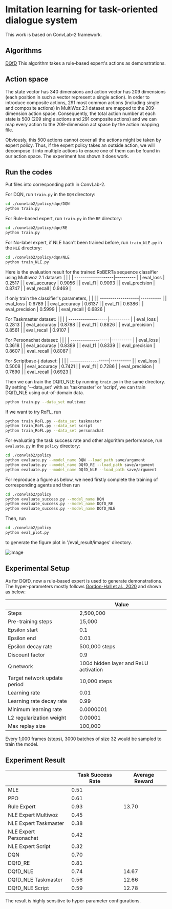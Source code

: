 # Imitation learning for task-oriented dialogue system
This work is based on ConvLab-2 framework.

## Algorithms
[DQfD](https://github.com/Happy-Yasuo/MSc-Project/tree/master/convlab2/policy/dqn)
This algorithm takes a rule-based expert's actions as demonstrations. 

## Action space
The state vector has 340 dimensions and action vector has 209 dimensions (each position in such a vector represent a single action). In order to introduce composite actions, 291 most common actions (including single and composite actions) in MultiWoz 2.1 dataset are mapped to the 209-dimension action space. Consequently, the total action number at each state is 500 (209 single actions and 291 composite actions) and we can map every action to the 209-dimension act space by the action mapping file.

Obviously, this 500 actions cannot cover all the actions might be taken by expert policy. Thus, if the expert policy takes an outside action, we will decompose it into multiple actions to ensure one of them can be found in our action space. The experiment has shown it does work. 


## Run the codes
Put files into corresponding path in ConvLab-2.

For DQN, run `train.py` in the `DQN` directory:

```bash
cd ./convlab2/policy/dqn/DQN
python train.py
```

For Rule-based expert, run `train.py` in the `RE` directory:

```bash
cd ./convlab2/policy/dqn/RE
python train.py
```

For No-label expert, if NLE hasn't been trained before, run `train_NLE.py` in the `NLE` directory:
```bash
cd ./convlab2/policy/dqn/NLE
python train_NLE.py
```
Here is the evaluation result for the trained RoBERTa sequence classifier using Multiwoz 2.1 dataset:
|  |    |
| -------------------|----------     |
|    eval_loss       |   0.2517      |
| eval_accuracy             |  0.9056    |
| eval_f1 | 0.9093     |
| eval_precision | 0.8747     |
| eval_recall | 0.9469    |

if only train the classifier's parameters,
|  |    |
| -------------------|----------     |
|    eval_loss       |  0.6789      |
| eval_accuracy             |  0.6137  |
| eval_f1 | 0.6386    |
| eval_precision | 0.5999      |
| eval_recall | 0.6826  |


For Taskmaster dataset:
|  |    |
| -------------------|----------     |
|    eval_loss       |  0.2813      |
| eval_accuracy             |  0.8788  |
| eval_f1 | 0.8826     |
| eval_precision | 0.8561      |
| eval_recall | 0.9107  |




For Personachat dataset:
|  |    |
| -------------------|----------     |
|    eval_loss       |   0.3618     |
| eval_accuracy             |  0.8389  |
| eval_f1 |      0.8339      |
| eval_precision |   0.8607    |
| eval_recall |  0.8087 |

For Scriptbase-j dataset:
|  |    |
| -------------------|----------     |
|    eval_loss       |   0.5008     |
| eval_accuracy             |   0.7421 |
| eval_f1 |        0.7286    |
| eval_precision |    0.7690   |
| eval_recall |  0.6923 |



Then we can train the DQfD_NLE by running `train.py` in the same directory. By setting '--data_set' with as 'taskmaster' or 'script', we can train DQfD_NLE using out-of-domain data. 
```bash
python train.py --data_set multiwoz
```

If we want to try RoFL, run
```bash
python train_RoFL.py --data_set taskmaster
python train_RoFL.py --data_set script
python train_RoFL.py --data_set personachat
```


For evaluating the task success rate and other algorithm performance, run `evaluate.py` in the `policy` directory:

```bash
cd ./convlab2/policy
python evaluate.py --model_name DQN --load_path save/argument
python evaluate.py --model_name DQfD_RE --load_path save/argument
python evaluate.py --model_name DQfD_NLE --load_path save/argument
```

For reproduce a figure as below, we need firstly complete the training of corresponding agents and then run
```bash
cd ./convlab2/policy
python evaluate_success.py --model_name DQN
python evaluate_success.py --model_name DQfD_RE
python evaluate_success.py --model_name DQfD_NLE
```

Then, run
```bash
cd ./convlab2/policy
python eval_plot.py
```
to generate the figure plot in '/eval_result/images' directory.

![image](https://github.com/JQWang-77/MSc-Project/blob/master/convlab2/policy/eval_result/images/comparison.png)

## Experimental Setup
As for DQfD, now a rule-based expert is used to generate demonstrations. The hyper-parameters mostly follows [Gordon-Hall et al.,
2020](https://arxiv.org/pdf/2004.08114.pdf) and shown as below:

|                    | Value         |
| -------------------|----------     |
| Steps              | 2,500,000     |
| Pre-training steps | 15,000        |
| Epsilon start      | 0.1           |
| Epsilon end        | 0.01          | 
| Epsilon decay rate | 500,000 steps |
| Discount factor    | 0.9           |
| Q network | 100d hidden layer and ReLU activation |
| Target network update period | 10,000 steps |
| Learning rate | 0.01 |
| Learning rate decay rate| 0.99 |
| Minimum learning rate | 0.0000001|
| L2 regularization weight  | 0.00001 |
| Max replay size | 100,000 |

Every 1,000 frames (steps), 3000 batches of size 32 would be sampled to train the model. 


## Experiment Result

|           | Task Success Rate | Average Reward |
| --------- | ----------------- | ----------------- |
| MLE       | 0.51            | |
| PPO       | 0.61            | |
| Rule Expert | 0.93            |13.70 |
| NLE Expert Multiwoz | 0.45            ||
| NLE Expert Taskmaster | 0.38            ||
| NLE Expert Personachat | 0.42            ||
| NLE Expert Script | 0.32            ||
| DQN      | 0.70         | |
| DQfD_RE      | 0.81           |
| DQfD_NLE      | 0.74           | 14.67|
| DQfD_NLE Taskmaster      | 0.56           | 12.66|
| DQfD_NLE Script     | 0.59           | 12.78|

The result is highly sensitive to hyper-parameter configurations.
